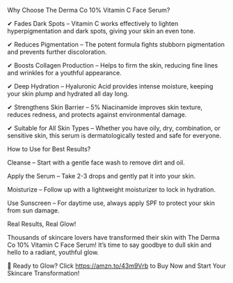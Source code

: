 Why Choose The Derma Co 10% Vitamin C Face Serum?

✔ Fades Dark Spots – Vitamin C works effectively to lighten hyperpigmentation and dark spots, giving your skin an even tone.

✔ Reduces Pigmentation – The potent formula fights stubborn pigmentation and prevents further discoloration.

✔ Boosts Collagen Production – Helps to firm the skin, reducing fine lines and wrinkles for a youthful appearance.

✔ Deep Hydration – Hyaluronic Acid provides intense moisture, keeping your skin plump and hydrated all day long.

✔ Strengthens Skin Barrier – 5% Niacinamide improves skin texture, reduces redness, and protects against environmental damage.

✔ Suitable for All Skin Types – Whether you have oily, dry, combination, or sensitive skin, this serum is dermatologically tested and safe for everyone.

How to Use for Best Results?

Cleanse – Start with a gentle face wash to remove dirt and oil.

Apply the Serum – Take 2-3 drops and gently pat it into your skin.

Moisturize – Follow up with a lightweight moisturizer to lock in hydration.

Use Sunscreen – For daytime use, always apply SPF to protect your skin from sun damage.

Real Results, Real Glow!

Thousands of skincare lovers have transformed their skin with The Derma Co 10% Vitamin C Face Serum! It’s time to say goodbye to dull skin and hello to a radiant, youthful glow.

💛 Ready to Glow? Click https://amzn.to/43m9Vrb to Buy Now and Start Your Skincare Transformation!
